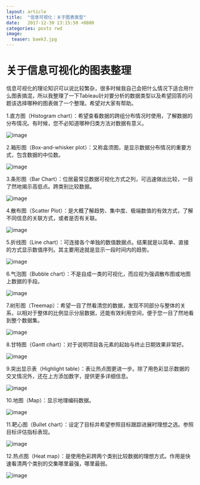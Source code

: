 ```yaml
---
layout: article
title:  "信息可视化：关于图表类型"
date:   2017-12-30 13:15:50 +0800
categories: posts rwd
image:
  teaser: baek3.jpg
---
```


# 关于信息可视化的图表整理

信息可视化的理论知识可以说比较繁杂，很多时候我自己会把什么情况下适合用什么图表搞混，所以我整理了一下Tableau针对要分析的数据类型以及希望回答的问题该选择哪种的图表做了一个整理。希望对大家有帮助。

1.直方图（Histogram chart）：希望查看数据的跨组分布情况时使用，了解数据的分布情况。有时候，您不必知道哪种归类方法对数据有意义。

![image](https://huangjiali.github.io/images/Histogram-chart.jpg)

2.箱形图（Box-and-whisker plot）：又称盒须图，是显示数据分布情况的重要方式，包含数据的中位数。

![image](https://huangjiali.github.io/images/Box-and-whisker-plot.jpg)

3.条形图（Bar Chart）：位居最常见数据可视化方式之列，可迅速做出比较，一目了然地揭示高低点。跨类别比较数据。

![image](https://huangjiali.github.io/images/Bar-Chart.jpg)

4.散布图（Scatter Plot）：是大概了解趋势、集中度、极端数值的有效方式，了解不同信息的关联方式，或者是否有关联。

![image](https://huangjiali.github.io/images/Scatter-Plot.jpg)

5.折线图（Line chart）：可连接各个单独的数值数据点。结果就是以简单、直接的方式显示数值序列。其主要用途就是显示一段时间内的趋势。

![image](https://huangjiali.github.io/images/Line-chart.jpg)

6.气泡图（Bubble chart）：不是自成一类的可视化，而应视为强调散布图或地图上数据的手段。

![image](https://huangjiali.github.io/images/Bubble-chart.jpg)

7.树形图（Treemap）：希望一目了然看清您的数据，发现不同部分与整体的关系，以相对于整体的比例显示分层数据，还能有效利用空间，便于您一目了然地看到整个数据集。

![image](https://huangjiali.github.io/images/Treemap.jpg)

8.甘特图（Gantt chart）：对于说明项目各元素的起始与终止日期效果非常好。

![image](https://huangjiali.github.io/images/Gantt-chart.jpg)

9.突出显示表（Highlight table）：表让热点图更进一步。除了用色彩显示数据的交叉情况外，还在上方添加数字，提供更多详细信息。

![image](https://huangjiali.github.io/images/Highlight-table.jpg)

10.地图（Map）：显示地理编码数据。

![image](https://huangjiali.github.io/images/Map.jpg)

11.靶心图（Bullet chart）：设定了目标并希望参照目标跟踪进展时理想之选。参照目标评估指标表现。

![image](https://huangjiali.github.io/images/Bullet-chart.jpg)

12.热点图（Heat map）：是使用色彩跨两个类别比较数据的理想方式。作用是快速看清两个类别的交集哪里最强，哪里最弱。

![image](https://huangjiali.github.io/images/Heat-map.jpg)
